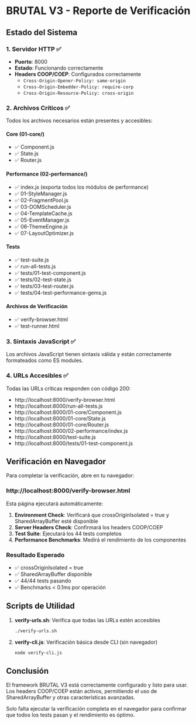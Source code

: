 # BRUTAL V3 - Reporte de Verificación

## Estado del Sistema

### 1. Servidor HTTP ✅
- **Puerto**: 8000
- **Estado**: Funcionando correctamente
- **Headers COOP/COEP**: Configurados correctamente
  - `Cross-Origin-Opener-Policy: same-origin`
  - `Cross-Origin-Embedder-Policy: require-corp`
  - `Cross-Origin-Resource-Policy: cross-origin`

### 2. Archivos Críticos ✅
Todos los archivos necesarios están presentes y accesibles:

#### Core (01-core/)
- ✅ Component.js
- ✅ State.js
- ✅ Router.js

#### Performance (02-performance/)
- ✅ index.js (exporta todos los módulos de performance)
- ✅ 01-StyleManager.js
- ✅ 02-FragmentPool.js
- ✅ 03-DOMScheduler.js
- ✅ 04-TemplateCache.js
- ✅ 05-EventManager.js
- ✅ 06-ThemeEngine.js
- ✅ 07-LayoutOptimizer.js

#### Tests
- ✅ test-suite.js
- ✅ run-all-tests.js
- ✅ tests/01-test-component.js
- ✅ tests/02-test-state.js
- ✅ tests/03-test-router.js
- ✅ tests/04-test-performance-gems.js

#### Archivos de Verificación
- ✅ verify-browser.html
- ✅ test-runner.html

### 3. Sintaxis JavaScript ✅
Los archivos JavaScript tienen sintaxis válida y están correctamente formateados como ES modules.

### 4. URLs Accesibles ✅
Todas las URLs críticas responden con código 200:
- http://localhost:8000/verify-browser.html
- http://localhost:8000/run-all-tests.js
- http://localhost:8000/01-core/Component.js
- http://localhost:8000/01-core/State.js
- http://localhost:8000/01-core/Router.js
- http://localhost:8000/02-performance/index.js
- http://localhost:8000/test-suite.js
- http://localhost:8000/tests/01-test-component.js

## Verificación en Navegador

Para completar la verificación, abre en tu navegador:

### http://localhost:8000/verify-browser.html

Esta página ejecutará automáticamente:
1. **Environment Check**: Verificará que crossOriginIsolated = true y SharedArrayBuffer esté disponible
2. **Server Headers Check**: Confirmará los headers COOP/COEP
3. **Test Suite**: Ejecutará los 44 tests completos
4. **Performance Benchmarks**: Medirá el rendimiento de los componentes

### Resultado Esperado
- ✅ crossOriginIsolated = true
- ✅ SharedArrayBuffer disponible
- ✅ 44/44 tests pasando
- ✅ Benchmarks < 0.1ms por operación

## Scripts de Utilidad

1. **verify-urls.sh**: Verifica que todas las URLs estén accesibles
   ```bash
   ./verify-urls.sh
   ```

2. **verify-cli.js**: Verificación básica desde CLI (sin navegador)
   ```bash
   node verify-cli.js
   ```

## Conclusión

El framework BRUTAL V3 está correctamente configurado y listo para usar. Los headers COOP/COEP están activos, permitiendo el uso de SharedArrayBuffer y otras características avanzadas.

Solo falta ejecutar la verificación completa en el navegador para confirmar que todos los tests pasan y el rendimiento es óptimo.